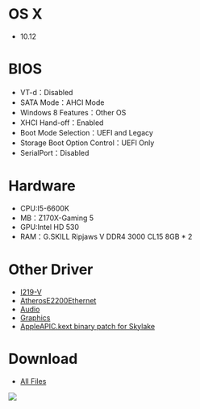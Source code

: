 # OS X
- 10.12

# BIOS
- VT-d：Disabled
- SATA Mode：AHCI Mode
- Windows 8 Features：Other OS
- XHCI Hand-off：Enabled
- Boot Mode Selection：UEFI and Legacy
- Storage Boot Option Control：UEFI Only
- SerialPort：Disabled

# Hardware
- CPU:I5-6600K
- MB：Z170X-Gaming 5
- GPU:Intel HD 530
- RAM：G.SKILL Ripjaws V DDR4 3000 CL15 8GB * 2

# Other Driver
* [I219-V](https://bitbucket.org/RehabMan/os-x-intel-network/downloads)
* [AtherosE2200Ethernet](https://www.tonymacx86.com/resources/atherose2200ethernet.305)
* [Audio](https://github.com/toleda/audio_CloverALC)
* [Graphics](https://www.tonymacx86.com/threads/skylake-intel-hd-530-integrated-graphics-working-as-of-10-11-4.188891/)
* [AppleAPIC.kext binary patch for Skylake](https://pikeralpha.wordpress.com/2015/11/06/appleapic-kext-binary-patch-for-skylake/)

# Download
* [All Files](https://bitbucket.org/ChengYouFang/customac/downloads/Z170X-Gaming%205_HD530_macOS%20Sierra.zip) 

![](https://1.bp.blogspot.com/-ZWIUnhs3cRI/V-uqz0ImM_I/AAAAAAAAHy0/wYk60BKxRa4eL_sYkBKkbMoa4vpe5CMQwCLcB/s1600/14483411_120300000347525565_264627375_n.png)